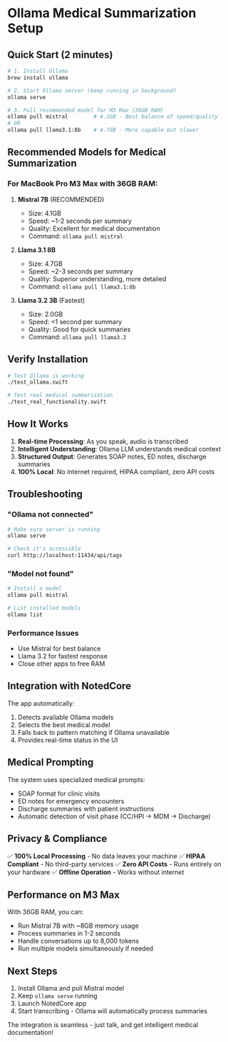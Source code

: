 # Ollama Medical Summarization Setup

## Quick Start (2 minutes)

```bash
# 1. Install Ollama
brew install ollama

# 2. Start Ollama server (keep running in background)
ollama serve

# 3. Pull recommended model for M3 Max (36GB RAM)
ollama pull mistral        # 4.1GB - Best balance of speed/quality
# OR
ollama pull llama3.1:8b    # 4.7GB - More capable but slower
```

## Recommended Models for Medical Summarization

### For MacBook Pro M3 Max with 36GB RAM:

1. **Mistral 7B** (RECOMMENDED)
   - Size: 4.1GB
   - Speed: ~1-2 seconds per summary
   - Quality: Excellent for medical documentation
   - Command: `ollama pull mistral`

2. **Llama 3.1 8B**
   - Size: 4.7GB  
   - Speed: ~2-3 seconds per summary
   - Quality: Superior understanding, more detailed
   - Command: `ollama pull llama3.1:8b`

3. **Llama 3.2 3B** (Fastest)
   - Size: 2.0GB
   - Speed: <1 second per summary
   - Quality: Good for quick summaries
   - Command: `ollama pull llama3.2`

## Verify Installation

```bash
# Test Ollama is working
./test_ollama.swift

# Test real medical summarization
./test_real_functionality.swift
```

## How It Works

1. **Real-time Processing**: As you speak, audio is transcribed
2. **Intelligent Understanding**: Ollama LLM understands medical context
3. **Structured Output**: Generates SOAP notes, ED notes, discharge summaries
4. **100% Local**: No internet required, HIPAA compliant, zero API costs

## Troubleshooting

### "Ollama not connected"
```bash
# Make sure server is running
ollama serve

# Check it's accessible
curl http://localhost:11434/api/tags
```

### "Model not found"
```bash
# Install a model
ollama pull mistral

# List installed models
ollama list
```

### Performance Issues
- Use Mistral for best balance
- Llama 3.2 for fastest response
- Close other apps to free RAM

## Integration with NotedCore

The app automatically:
1. Detects available Ollama models
2. Selects the best medical model
3. Falls back to pattern matching if Ollama unavailable
4. Provides real-time status in the UI

## Medical Prompting

The system uses specialized medical prompts:
- SOAP format for clinic visits
- ED notes for emergency encounters  
- Discharge summaries with patient instructions
- Automatic detection of visit phase (CC/HPI → MDM → Discharge)

## Privacy & Compliance

✅ **100% Local Processing** - No data leaves your machine
✅ **HIPAA Compliant** - No third-party services
✅ **Zero API Costs** - Runs entirely on your hardware
✅ **Offline Operation** - Works without internet

## Performance on M3 Max

With 36GB RAM, you can:
- Run Mistral 7B with ~8GB memory usage
- Process summaries in 1-2 seconds
- Handle conversations up to 8,000 tokens
- Run multiple models simultaneously if needed

## Next Steps

1. Install Ollama and pull Mistral model
2. Keep `ollama serve` running
3. Launch NotedCore app
4. Start transcribing - Ollama will automatically process summaries

The integration is seamless - just talk, and get intelligent medical documentation!